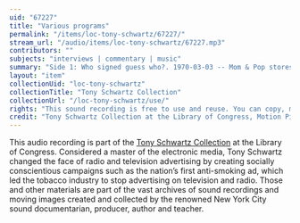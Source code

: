 ```yaml
---
uid: "67227"
title: "Various programs"
permalink: "/items/loc-tony-schwartz/67227/"
stream_url: "/audio/items/loc-tony-schwartz/67227.mp3"
contributors: ""
subjects: "interviews | commentary | music"
summary: "Side 1: Who signed guess who?. 1970-03-03 -- Mom & Pop stores stories. 1969-06-10 -- Annual concert time. 1970-01-06 (redacted). Side 2: Tribute to Dr. King. 1970-01-27 -- A cold in da dose. 1970-09-15 -- Mommy I'm homesick. 1969-10-07. -- Instant information. 1970-05-05."
layout: "item"
collectionUid: "loc-tony-schwartz"
collectionTitle: "Tony Schwartz Collection"
collectionUrl: "/loc-tony-schwartz/use/"
rights: "This sound recording is free to use and reuse. You can copy, modify, distribute and perform the work, even for commercial purposes, all without asking permission. Attribution is recommended but not required."
credit: "Tony Schwartz Collection at the Library of Congress, Motion Picture, Broadcasting and Recorded Sound Division."
---
```


This audio recording is part of the [Tony Schwartz Collection](https://www.loc.gov/rr/record/schwartzcollection.html) at the Library of Congress. Considered a master of the electronic media, Tony Schwartz changed the face of radio and television advertising by creating socially conscientious campaigns such as the nation’s first anti-smoking ad, which led the tobacco industry to stop advertising on television and radio. Those and other materials are part of the vast archives of sound recordings and moving images created and collected by the renowned New York City sound documentarian, producer, author and teacher.